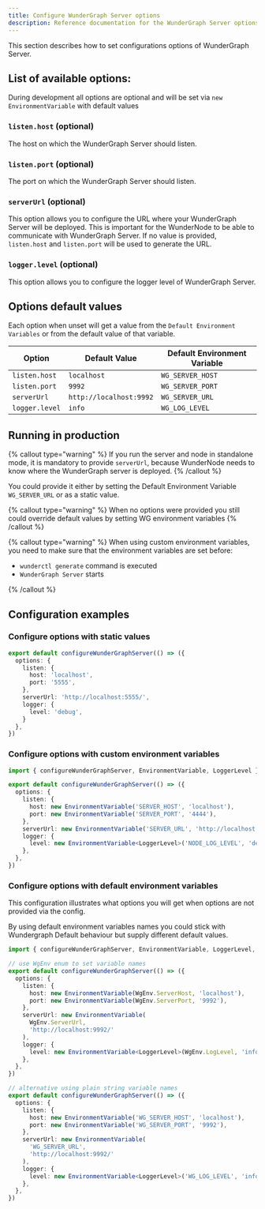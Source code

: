 ```yaml
---
title: Configure WunderGraph Server options
description: Reference documentation for the WunderGraph Server options.
---
```


This section describes how to set configurations options of WunderGraph Server.

## List of available options:

During development all options are optional and will be set via `new EnvironmentVariable` with default values

### `listen.host` (optional)

The host on which the WunderGraph Server should listen.

### `listen.port` (optional)

The port on which the WunderGraph Server should listen.

### `serverUrl` (optional)

This option allows you to configure the URL where your WunderGraph Server will be deployed.
This is important for the WunderNode to be able to communicate with WunderGraph Server.
If no value is provided, `listen.host` and `listen.port` will be used to generate the URL.

### `logger.level` (optional)

This option allows you to configure the logger level of WunderGraph Server.

## Options default values

Each option when unset will get a value from the `Default Environment Variables` or from the default value of that variable.

| Option         | Default Value           | Default Environment Variable |
| -------------- | ----------------------- | ---------------------------- |
| `listen.host`  | `localhost`             | `WG_SERVER_HOST`             |
| `listen.port`  | `9992`                  | `WG_SERVER_PORT`             |
| `serverUrl`    | `http://localhost:9992` | `WG_SERVER_URL`              |
| `logger.level` | `info`                  | `WG_LOG_LEVEL`               |

## Running in production

{% callout type="warning" %}
If you run the server and node in standalone mode, it is mandatory to provide `serverUrl`, because WunderNode needs to know where the WunderGraph server is deployed.
{% /callout %}

You could provide it either by setting the Default Environment Variable `WG_SERVER_URL` or as a static value.

{% callout type="warning" %}
When no options were provided you still could override default values by setting WG environment variables
{% /callout %}

{% callout type="warning" %}
When using custom environment variables, you need to make sure that the environment variables are set before:

- `wunderctl generate` command is executed
- `WunderGraph Server` starts

{% /callout %}

## Configuration examples

### Configure options with static values

```typescript
export default configureWunderGraphServer(() => ({
  options: {
    listen: {
      host: 'localhost',
      port: '5555',
    },
    serverUrl: 'http://localhost:5555/',
    logger: {
      level: 'debug',
    }
  },
})
```

### Configure options with custom environment variables

```typescript
import { configureWunderGraphServer, EnvironmentVariable, LoggerLevel } from '@wundergraph/sdk/server'

export default configureWunderGraphServer(() => ({
  options: {
    listen: {
      host: new EnvironmentVariable('SERVER_HOST', 'localhost'),
      port: new EnvironmentVariable('SERVER_PORT', '4444'),
    },
    serverUrl: new EnvironmentVariable('SERVER_URL', 'http://localhost:4444/'),
    logger: {
      level: new EnvironmentVariable<LoggerLevel>('NODE_LOG_LEVEL', 'debug'),
    },
  },
})
```

### Configure options with default environment variables

This configuration illustrates what options you will get when options are not provided via the config.

By using default environment variables names you could stick with Wundergraph Default behaviour but supply different default values.

```typescript
import { configureWunderGraphServer, EnvironmentVariable, LoggerLevel, WgEnv } from '@wundergraph/sdk/server'

// use WgEnv enum to set variable names
export default configureWunderGraphServer(() => ({
  options: {
    listen: {
      host: new EnvironmentVariable(WgEnv.ServerHost, 'localhost'),
      port: new EnvironmentVariable(WgEnv.ServerPort, '9992'),
    },
    serverUrl: new EnvironmentVariable(
      WgEnv.ServerUrl,
      'http://localhost:9992/'
    ),
    logger: {
      level: new EnvironmentVariable<LoggerLevel>(WgEnv.LogLevel, 'info'),
    },
  },
})

// alternative using plain string variable names
export default configureWunderGraphServer(() => ({
  options: {
    listen: {
      host: new EnvironmentVariable('WG_SERVER_HOST', 'localhost'),
      port: new EnvironmentVariable('WG_SERVER_PORT', '9992'),
    },
    serverUrl: new EnvironmentVariable(
      'WG_SERVER_URL',
      'http://localhost:9992/'
    ),
    logger: {
      level: new EnvironmentVariable<LoggerLevel>('WG_LOG_LEVEL', 'info'),
    },
  },
})
```
